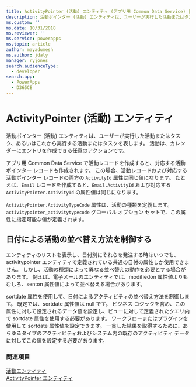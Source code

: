 ```yaml
---
title: ActivityPointer (活動) エンティティ (アプリ用 Common Data Service) | Microsoft Docs
description: 活動ポインター (活動) エンティティは、ユーザーが実行した活動またはタスク、あるいはこれから実行する活動またはタスクを表します。 活動とは、エントリをカレンダー上に作成できる任意の操作です
ms.custom: ''
ms.date: 10/31/2018
ms.reviewer: ''
ms.service: powerapps
ms.topic: article
author: mayadumesh
ms.author: jdaly
manager: ryjones
search.audienceType:
  - developer
search.app:
  - PowerApps
  - D365CE
---
```

# <a name="activitypointer-activity-entity"></a>ActivityPointer (活動) エンティティ

活動ポインター (活動) エンティティは、ユーザーが実行した活動またはタスク、あるいはこれから実行する活動またはタスクを表します。 活動は、カレンダーにエントリを作成できる任意のアクションです。  
  
 アプリ用 Common Data Service で活動レコードを作成すると、対応する活動ポインター レコードも作成されます。 この場合、活動レコードおよび対応する活動ポインター レコードの両方の `ActivityId` 属性は同じ値になります。 たとえば、`Email` レコードを作成すると、`Email.ActivityId` および対応する `ActivityPointer.ActivityId` の属性値は同じになります。  
  
 `ActivityPointer.ActivityTypeCode` 属性は、活動の種類を定義します。 `activitypointer_activitytypecode` グローバル オプション セットで、この属性に指定可能な値が定義されます。  
  
<a name="bkmk_sortdate"></a>   

## <a name="control-how-activities-are-sorted-by-date"></a>日付による活動の並べ替え方法を制御する  
  
 エンティティのリストを表示し、日付別にそれらを発注する時はいつでも、activitypointer エンティティで定義されている共通の日付の属性しか使用できません。 しかし、活動の種類によって異なる並べ替えの動作を必要とする場合があります。 例えば、電子メールのエンティティでは、modifiedon 属性値よりもむしろ、senton 属性値によって並べ替える場合があります。  
  
 sortdate 属性を使用して、日付によるアクティビティの並べ替え方法を制御します。 既定では、sortdate 属性値は null です。 ビジネス ロジックを含め、この属性に対して設定されるデータ値を設定し、ビューに対して定義されたクエリ内で sortdate 属性を使用する必要があります。 ワークフローまたはプラグインを使用して sortdate 属性値を設定できます。 一貫した結果を取得するために、あらゆるタイプのアクティビティおよびシステム内の既存のアクティビティ データに対してこの値を設定する必要があります。  
  
### <a name="see-also"></a>関連項目  
 [活動エンティティ](activity-entities.md)   
 [ActivityPointer エンティティ](reference/entities/activitypointer.md)